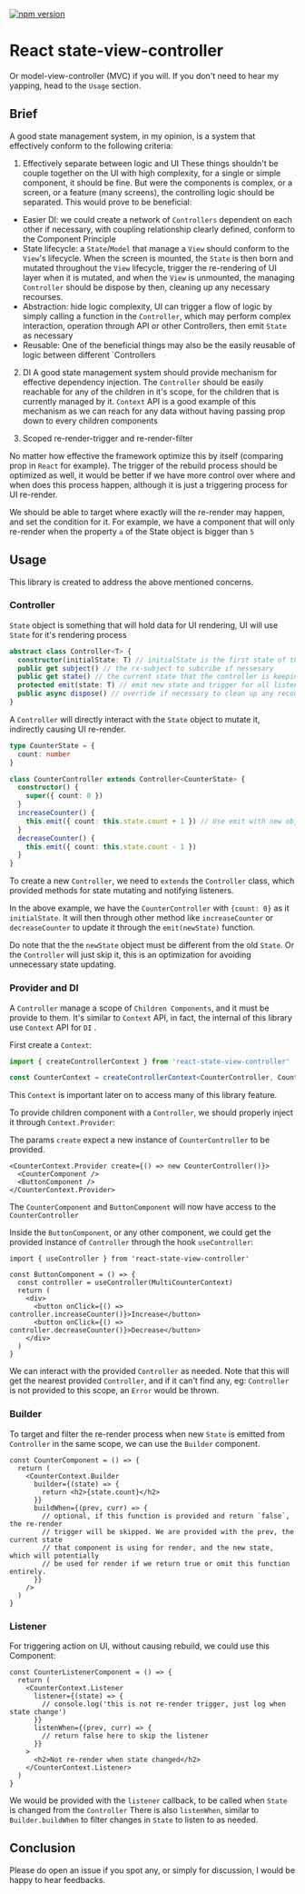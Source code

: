 [![npm version](https://badge.fury.io/js/react-state-view-controller.svg)](https://badge.fury.io/js/react-state-view-controller)

# React state-view-controller

Or model-view-controller (MVC) if you will.
If you don't need to hear my yapping, head to the `Usage` section.

## Brief

A good state management system, in my opinion, is a system that effectively conform to the following criteria:

1. Effectively separate between logic and UI
   These things shouldn't be couple together on the UI with high complexity, for a single or simple component, it should be fine. But were the components is complex, or a screen, or a feature (many screens), the controlling logic should be separated. This would prove to be beneficial:

- Easier DI: we could create a network of `Controllers` dependent on each other if necessary, with coupling relationship clearly defined, conform to the Component Principle
- State lifecycle: a `State`/`Model` that manage a `View` should conform to the `View`'s lifecycle. When the screen is mounted, the `State` is then born and mutated throughout the `View` lifecycle, trigger the re-rendering of UI layer when it is mutated, and when the `View` is unmounted, the managing `Controller` should be dispose by then, cleaning up any necessary recourses.
- Abstraction: hide logic complexity, UI can trigger a flow of logic by simply calling a function in the `Controller`, which may perform complex interaction, operation through API or other Controllers, then emit `State` as necessary
- Reusable: One of the beneficial things may also be the easily reusable of logic between different `Controllers

2. DI
   A good state management system should provide mechanism for effective dependency injection. The `Controller` should be easily reachable for any of the children in it's scope, for the children that is currently managed by it.
   `Context` API is a good example of this mechanism as we can reach for any data without having passing prop down to every children components

3. Scoped re-render-trigger and re-render-filter

No matter how effective the framework optimize this by itself (comparing prop in `React` for example). The trigger of the rebuild process should be optimized as well, it would be better if we have more control over where and when does this process happen, although it is just a triggering process for UI re-render.

We should be able to target where exactly will the re-render may happen, and set the condition for it. For example, we have a component that will only re-render when the property `a` of the State
object is bigger than `5`

## Usage

This library is created to address the above mentioned concerns.

### Controller

`State` object is something that will hold data for UI rendering, UI will use `State` for it's rendering process

```ts
abstract class Controller<T> {
  constructor(initialState: T) // initialState is the first state of the UI
  public get subject() // the rx-subject to subcribe if nessesary
  public get state() // the current state that the controller is keeping
  protected emit(state: T) // emit new state and trigger for all listener, note that it must be a new object, a different object from the old state, or the new state emitting will be skipped
  public async dispose() // override if necessary to clean up any recources.
}
```

A `Controller` will directly interact with the `State` object to mutate it, indirectly causing UI re-render.

```ts
type CounterState = {
  count: number
}

class CounterController extends Controller<CounterState> {
  constructor() {
    super({ count: 0 })
  }
  increaseCounter() {
    this.emit({ count: this.state.count + 1 }) // Use emit with new object to update new State for controller.
  }
  decreaseCounter() {
    this.emit({ count: this.state.count - 1 })
  }
}
```

To create a new `Controller`, we need to `extends` the `Controller` class, which provided methods for state mutating and notifying listeners.

In the above example, we have the `CounterController` with `{count: 0}` as it `initialState`. It will then through other method like `increaseCounter` or `decreaseCounter` to update it through the `emit(newState)` function.

Do note that the the `newState` object must be different from the old `State`. Or the `Controller` will just skip it, this is an optimization for avoiding unnecessary state updating.

### Provider and DI

A `Controller` manage a scope of `Children Components`, and it must be provide to them. It's similar to `Context` API, in fact, the internal of this library use `Context` API for `DI` .

First create a `Context`:

```ts
import { createControllerContext } from 'react-state-view-controller'

const CounterContext = createControllerContext<CounterController, CounterState>()
```

This `Context` is important later on to access many of this library feature.

To provide children component with a `Controller`, we should properly inject it through `Context.Provider`:

The params `create` expect a new instance of `CounterController` to be provided.

```tsx
<CounterContext.Provider create={() => new CounterController()}>
  <CounterComponent />
  <ButtonComponent />
</CounterContext.Provider>
```

The `CounterComponent` and `ButtonComponent` will now have access to the `CounterController`

Inside the `ButtonComponent`, or any other component, we could get the provided instance of `Controller` through the hook `useController`:

```tsx
import { useController } from 'react-state-view-controller'

const ButtonComponent = () => {
  const controller = useController(MultiCounterContext)
  return (
    <div>
      <button onClick={() => controller.increaseCounter()}>Increase</button>
      <button onClick={() => controller.decreaseCounter()}>Decrease</button>
    </div>
  )
}
```

We can interact with the provided `Controller` as needed. Note that this will get the nearest provided `Controller`, and if it can't find any, eg: `Controller` is not provided to this scope, an `Error` would be thrown.

### Builder

To target and filter the re-render process when new `State` is emitted from `Controller` in the same scope, we can use the `Builder` component.

```tsx
const CounterComponent = () => {
  return (
    <CounterContext.Builder
      builder={(state) => {
        return <h2>{state.count}</h2>
      }}
      buildWhen={(prev, curr) => {
        // optional, if this function is provided and return `false`, the re-render
        // trigger will be skipped. We are provided with the prev, the current state
        // that component is using for render, and the new state, which will potentially
        // be used for render if we return true or omit this function entirely.
      }}
    />
  )
}
```

### Listener

For triggering action on UI, without causing rebuild, we could use this Component:

```tsx
const CounterListenerComponent = () => {
  return (
    <CounterContext.Listener
      listener={(state) => {
        // console.log('this is not re-render trigger, just log when state change')
      }}
      listenWhen={(prev, curr) => {
        // return false here to skip the listener
      }}
    >
      <h2>Not re-render when state changed</h2>
    </CounterContext.Listener>
  )
}
```

We would be provided with the `listener` callback, to be called when `State` is changed from the `Controller`
There is also `listenWhen`, similar to `Builder.buildWhen` to filter changes in `State` to listen to as needed.

## Conclusion

Please do open an issue if you spot any, or simply for discussion, I would be happy to hear feedbacks.
